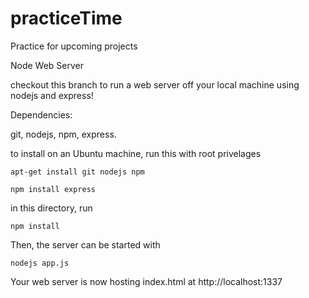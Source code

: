 practiceTime
============

Practice for upcoming projects

Node Web Server

checkout this branch to run a web server off your local machine using nodejs and express!

Dependencies:

git, nodejs, npm, express.

to install on an Ubuntu machine, run this with root privelages
	
	apt-get install git nodejs npm

	npm install express

in this directory, run 

	npm install

Then, the server can be started with

	nodejs app.js

Your web server is now hosting index.html at http://localhost:1337
